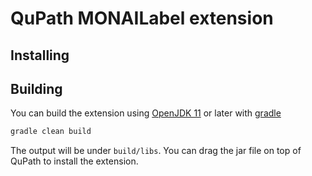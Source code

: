 # QuPath MONAILabel extension

## Installing


## Building

You can build the extension using [OpenJDK 11](https://openjdk.java.net/) or later with [gradle](https://gradle.org/install/)

```bash
gradle clean build
```

The output will be under `build/libs`.
You can drag the jar file on top of QuPath to install the extension.
